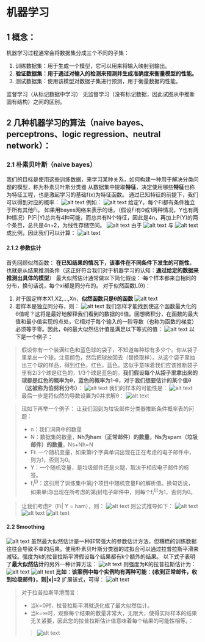 # 机器学习
## 1 概念：
机器学习过程通常会将数据集分成三个不同的子集：
1. 训练数据集：用于生成一个模型，它可以用来将输入映射到输出。
2. **验证数据集：用于通过对输入的检测来预测并生成准确度来衡量模型的性能。**
3. 测试数据集：使用该模型对数据子集进行预测，用于衡量数据的性能。

监督学习（从标记数据中学习）
无监督学习（没有标记数据，因此试图从中推断固有结构）之间的区别。
## 2 几种机器学习的算法（naive bayes、perceptrons、logic regression、neutral network）：
### 2.1 朴素贝叶斯（naive bayes）
我们的目标是使用这些训练数据，来学习某种关系，如何构建一种用于解决分类问题的模型，称为朴素贝叶斯分类器
从数据集中提取**特征**，决定使用哪些**特征**也称为特征工程，也是激起学习的基础f(x)为特征函数。
通过已知特征的前提下，我们可以得到对应的概率：
![alt text](./img/image-170.png)
例如：
![alt text](./img/image-171.png)
给定Y，每个Fi都有条件独立于所有其他Fi。
如果用bayes网络来表示的话，（假设Fi有0或1两种情况，Y也有两种情况）P(Fi|Y)总共有4种可能，而总共有N个特征，因此是4n，再加上P(Y)的两个条目，总共是4n+2，为线性存储空间。
![alt text](./img/image-172.png)
由于
![alt text](./img/image-174.png)
与
![alt text](./img/image-175.png)
成比例，因此我们可以计算：
![alt text](./img/image-173.png)
#### 2.1.2 参数估计
首先回顾似然函数：
**在已知结果的情况下，该事件在不同条件下发生的可能性**，也就是从结果推测条件（这正好符合我们对于机器学习的认知：**通过给定的数据来推测出具体的模型**）
最大似然估计通常做以下简化假设：·每个样本都来自相同的分布，换句话说，每个xi都是同分布的。
对于似然函数L(θ)：
1. 对于固定样本X1,X2,...,Xn，**似然函数只是θ的函数**
   ![alt text](./img/image-176.png)
2. 若样本是独立同分布，则：
   ![alt text](./img/image-177.png)
我们怎样才能找到使这个函数最大化的θ值呢？这将是最好地解释我们看到的数据的θ值。回想微积分，在函数的最大值和最小值实现的点处，它相对于每个输入的一阶导数（也称为函数的梯度）必须等于零。因此，θ的最大似然估计值是满足以下等式的值：
![alt text](./img/image-178.png)
 以下是一个例子：
 > 假设你有一个装满红色和蓝色球的袋子，不知道每种球有多少个。你从袋子里拿出一个球，注意颜色，然后把球放回去（替换取样）。从这个袋子里抽出三个球的样品，得到红色，红色，蓝色。这似乎意味着我们应该推断袋子里有2/3个球是红色的，1/3个球是蓝色的。**我们假设每个从袋子里拿出来的球都是红色的概率为θ，蓝色的概率为1-θ，对于我们想要估计的某个值θ（这被称为伯努利分布）**：
 ![alt text](./img/image-179.png)
 我们的样本的可能性是：
 ![alt text](./img/image-180.png)
 最后一步是将似然的导数设置为0并求解θ：
 ![alt text](./img/image-181.png)

 > 现如下再举一个例子：
 让我们回到为垃圾邮件分类器推断条件概率表的问题：
 > - n：我们词典中的数量
 > - N：数据集的数量，**Nh为ham（正常邮件）的数量，Ns为spam（垃圾邮件）的数量**，Ns+Nh=N
 > - Fi: 一个随机变量，如果第i个字典单词出现在正在考虑的电子邮件中，则为1，否则为0。
 > - Y：一个随机变量，是垃圾邮件还是火腿，取决于相应电子邮件的标签。
 > - f<sub>i</sub><sup>(j)</sup>：这引用了训练集中第j个项目中随机变量Fi的解析值。换句话说，如果单词i出现在所考虑的第j封电子邮件中，则每个f<sub>i</sub><sup>(j)</sup>为1，否则为0。

> 让我们考虑P（Fi| Y = ham），则：
> ![alt text](./img/image-182.png)
> 则公式推导如下：
> ![alt text](./img/image-183.png)
> ![alt text](./img/image-184.png)
> ![alt text](./img/image-185.png)

#### 2.2 Smoothing
![alt text](./img/image-190.png)
虽然最大似然估计是一种非常强大的参数估计方法，但糟糕的训练数据往往会导致不幸的后果。使用朴素贝叶斯分类器的过拟合可以通过拉普拉斯平滑来减轻。强度为k的拉普拉斯平滑假设每个结果都有k个额外的结果。
以下式子表明了**最大似然估计**的另外一种计算方法：
![alt text](./img/image-186.png)
则强度为K的拉普拉斯估计为：
![alt text](./img/image-187.png)
![alt text](./img/image-189.png)
**比如：该案例中每个实例均有两种可能：{收到正常邮件，收到垃圾邮件}，则|x|=2**
扩展该式，可得：
![alt text](./img/image-188.png)
> 对于拉普拉斯平滑而言：
> - 当k=0时，拉普拉斯平滑就退化成了最大似然估计。
> - 当k=∞时，观察每个结果的数量非常大，无限大，使得实际样本的结果无关紧要，因此您的拉普拉斯估计值意味着每个结果的可能性相等。：
> > ![alt text](./img/image-191.png)
